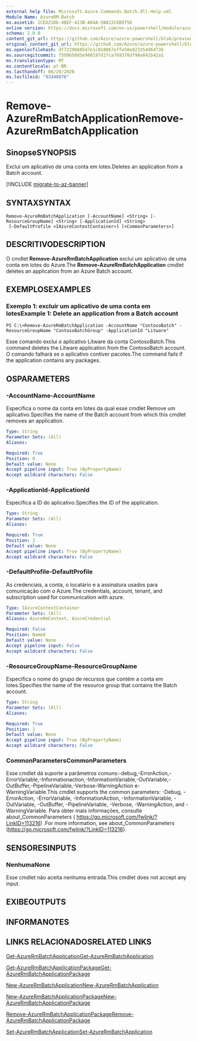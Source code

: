 ```yaml
---
external help file: Microsoft.Azure.Commands.Batch.dll-Help.xml
Module Name: AzureRM.Batch
ms.assetid: 2CED21D6-4BEF-423B-A04A-5B812CEB975D
online version: https://docs.microsoft.com/en-us/powershell/module/azurerm.batch/remove-azurermbatchapplication
schema: 2.0.0
content_git_url: https://github.com/Azure/azure-powershell/blob/preview/src/ResourceManager/AzureBatch/Commands.Batch/help/Remove-AzureRmBatchApplication.md
original_content_git_url: https://github.com/Azure/azure-powershell/blob/preview/src/ResourceManager/AzureBatch/Commands.Batch/help/Remove-AzureRmBatchApplication.md
ms.openlocfilehash: df7229668547e1c018067effe50e823354d64736
ms.sourcegitcommit: f599b50d5e980197d1fca769378df90a842b42a1
ms.translationtype: MT
ms.contentlocale: pt-BR
ms.lasthandoff: 08/20/2020
ms.locfileid: "93440876"
---
```

# <span data-ttu-id="bfa0b-101">Remove-AzureRmBatchApplication</span><span class="sxs-lookup"><span data-stu-id="bfa0b-101">Remove-AzureRmBatchApplication</span></span>

## <span data-ttu-id="bfa0b-102">Sinopse</span><span class="sxs-lookup"><span data-stu-id="bfa0b-102">SYNOPSIS</span></span>
<span data-ttu-id="bfa0b-103">Exclui um aplicativo de uma conta em lotes.</span><span class="sxs-lookup"><span data-stu-id="bfa0b-103">Deletes an application from a Batch account.</span></span>

[!INCLUDE [migrate-to-az-banner](../../includes/migrate-to-az-banner.md)]

## <span data-ttu-id="bfa0b-104">SYNTAX</span><span class="sxs-lookup"><span data-stu-id="bfa0b-104">SYNTAX</span></span>

```
Remove-AzureRmBatchApplication [-AccountName] <String> [-ResourceGroupName] <String> [-ApplicationId] <String>
 [-DefaultProfile <IAzureContextContainer>] [<CommonParameters>]
```

## <span data-ttu-id="bfa0b-105">DESCRITIVO</span><span class="sxs-lookup"><span data-stu-id="bfa0b-105">DESCRIPTION</span></span>
<span data-ttu-id="bfa0b-106">O cmdlet **Remove-AzureRmBatchApplication** exclui um aplicativo de uma conta em lotes do Azure.</span><span class="sxs-lookup"><span data-stu-id="bfa0b-106">The **Remove-AzureRmBatchApplication** cmdlet deletes an application from an Azure Batch account.</span></span>

## <span data-ttu-id="bfa0b-107">EXEMPLOS</span><span class="sxs-lookup"><span data-stu-id="bfa0b-107">EXAMPLES</span></span>

### <span data-ttu-id="bfa0b-108">Exemplo 1: excluir um aplicativo de uma conta em lotes</span><span class="sxs-lookup"><span data-stu-id="bfa0b-108">Example 1: Delete an application from a Batch account</span></span>
```
PS C:\>Remove-AzureRmBatchApplication -AccountName "ContosoBatch" -ResourceGroupName "ContosoBatchGroup" -ApplicationId "Litware"
```

<span data-ttu-id="bfa0b-109">Esse comando exclui o aplicativo Litware da conta ContosoBatch.</span><span class="sxs-lookup"><span data-stu-id="bfa0b-109">This command deletes the Litware application from the ContosoBatch account.</span></span>
<span data-ttu-id="bfa0b-110">O comando falhará se o aplicativo contiver pacotes.</span><span class="sxs-lookup"><span data-stu-id="bfa0b-110">The command fails if the application contains any packages.</span></span>

## <span data-ttu-id="bfa0b-111">OS</span><span class="sxs-lookup"><span data-stu-id="bfa0b-111">PARAMETERS</span></span>

### <span data-ttu-id="bfa0b-112">-AccountName</span><span class="sxs-lookup"><span data-stu-id="bfa0b-112">-AccountName</span></span>
<span data-ttu-id="bfa0b-113">Especifica o nome da conta em lotes da qual esse cmdlet Remove um aplicativo.</span><span class="sxs-lookup"><span data-stu-id="bfa0b-113">Specifies the name of the Batch account from which this cmdlet removes an application.</span></span>

```yaml
Type: String
Parameter Sets: (All)
Aliases: 

Required: True
Position: 0
Default value: None
Accept pipeline input: True (ByPropertyName)
Accept wildcard characters: False
```

### <span data-ttu-id="bfa0b-114">-ApplicationId</span><span class="sxs-lookup"><span data-stu-id="bfa0b-114">-ApplicationId</span></span>
<span data-ttu-id="bfa0b-115">Especifica a ID do aplicativo.</span><span class="sxs-lookup"><span data-stu-id="bfa0b-115">Specifies the ID of the application.</span></span>

```yaml
Type: String
Parameter Sets: (All)
Aliases: 

Required: True
Position: 2
Default value: None
Accept pipeline input: True (ByPropertyName)
Accept wildcard characters: False
```

### <span data-ttu-id="bfa0b-116">-DefaultProfile</span><span class="sxs-lookup"><span data-stu-id="bfa0b-116">-DefaultProfile</span></span>
<span data-ttu-id="bfa0b-117">As credenciais, a conta, o locatário e a assinatura usados para comunicação com o Azure.</span><span class="sxs-lookup"><span data-stu-id="bfa0b-117">The credentials, account, tenant, and subscription used for communication with azure.</span></span>

```yaml
Type: IAzureContextContainer
Parameter Sets: (All)
Aliases: AzureRmContext, AzureCredential

Required: False
Position: Named
Default value: None
Accept pipeline input: False
Accept wildcard characters: False
```

### <span data-ttu-id="bfa0b-118">-ResourceGroupName</span><span class="sxs-lookup"><span data-stu-id="bfa0b-118">-ResourceGroupName</span></span>
<span data-ttu-id="bfa0b-119">Especifica o nome do grupo de recursos que contém a conta em lotes.</span><span class="sxs-lookup"><span data-stu-id="bfa0b-119">Specifies the name of the resource group that contains the Batch account.</span></span>

```yaml
Type: String
Parameter Sets: (All)
Aliases: 

Required: True
Position: 1
Default value: None
Accept pipeline input: True (ByPropertyName)
Accept wildcard characters: False
```

### <span data-ttu-id="bfa0b-120">CommonParameters</span><span class="sxs-lookup"><span data-stu-id="bfa0b-120">CommonParameters</span></span>
<span data-ttu-id="bfa0b-121">Esse cmdlet dá suporte a parâmetros comuns:-debug,-ErrorAction,-ErrorVariable,-Informationaction,-InformationVariable,-OutVariable,-OutBuffer,-PipelineVariable,-Verbose-WarningAction e-WarningVariable.</span><span class="sxs-lookup"><span data-stu-id="bfa0b-121">This cmdlet supports the common parameters: -Debug, -ErrorAction, -ErrorVariable, -InformationAction, -InformationVariable, -OutVariable, -OutBuffer, -PipelineVariable, -Verbose, -WarningAction, and -WarningVariable.</span></span> <span data-ttu-id="bfa0b-122">Para obter mais informações, consulte about_CommonParameters ( https://go.microsoft.com/fwlink/?LinkID=113216) .</span><span class="sxs-lookup"><span data-stu-id="bfa0b-122">For more information, see about_CommonParameters (https://go.microsoft.com/fwlink/?LinkID=113216).</span></span>

## <span data-ttu-id="bfa0b-123">SENSORES</span><span class="sxs-lookup"><span data-stu-id="bfa0b-123">INPUTS</span></span>

### <span data-ttu-id="bfa0b-124">Nenhuma</span><span class="sxs-lookup"><span data-stu-id="bfa0b-124">None</span></span>
<span data-ttu-id="bfa0b-125">Esse cmdlet não aceita nenhuma entrada.</span><span class="sxs-lookup"><span data-stu-id="bfa0b-125">This cmdlet does not accept any input.</span></span>

## <span data-ttu-id="bfa0b-126">EXIBE</span><span class="sxs-lookup"><span data-stu-id="bfa0b-126">OUTPUTS</span></span>

## <span data-ttu-id="bfa0b-127">INFORMA</span><span class="sxs-lookup"><span data-stu-id="bfa0b-127">NOTES</span></span>

## <span data-ttu-id="bfa0b-128">LINKS RELACIONADOS</span><span class="sxs-lookup"><span data-stu-id="bfa0b-128">RELATED LINKS</span></span>

[<span data-ttu-id="bfa0b-129">Get-AzureRmBatchApplication</span><span class="sxs-lookup"><span data-stu-id="bfa0b-129">Get-AzureRmBatchApplication</span></span>](./Get-AzureRmBatchApplication.md)

[<span data-ttu-id="bfa0b-130">Get-AzureRmBatchApplicationPackage</span><span class="sxs-lookup"><span data-stu-id="bfa0b-130">Get-AzureRmBatchApplicationPackage</span></span>](./Get-AzureRmBatchApplicationPackage.md)

[<span data-ttu-id="bfa0b-131">New-AzureRmBatchApplication</span><span class="sxs-lookup"><span data-stu-id="bfa0b-131">New-AzureRmBatchApplication</span></span>](./New-AzureRmBatchApplication.md)

[<span data-ttu-id="bfa0b-132">New-AzureRmBatchApplicationPackage</span><span class="sxs-lookup"><span data-stu-id="bfa0b-132">New-AzureRmBatchApplicationPackage</span></span>](./New-AzureRmBatchApplicationPackage.md)

[<span data-ttu-id="bfa0b-133">Remove-AzureRmBatchApplicationPackage</span><span class="sxs-lookup"><span data-stu-id="bfa0b-133">Remove-AzureRmBatchApplicationPackage</span></span>](./Remove-AzureRmBatchApplicationPackage.md)

[<span data-ttu-id="bfa0b-134">Set-AzureRmBatchApplication</span><span class="sxs-lookup"><span data-stu-id="bfa0b-134">Set-AzureRmBatchApplication</span></span>](./Set-AzureRmBatchApplication.md)


